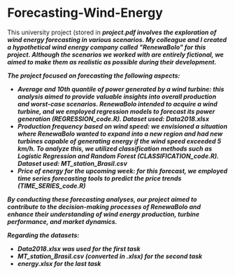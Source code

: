 # Forecasting-Wind-Energy
This university project (stored in <b><i>project.pdf<i><b> involves the exploration of wind energy forecasting in various scenarios. My colleague and I created a hypothetical wind energy company called "RenewaBolo" for this project. Although the scenarios we worked with are entirely fictional, we aimed to make them as realistic as possible during their development.

The project focused on forecasting the following aspects:

- Average and 10th quantile of power generated by a wind turbine: this analysis aimed to provide valuable insights into overall production and worst-case scenarios. RenewaBolo intended to acquire a wind turbine, and we employed regression models to forecast its power generation (REGRESSION_code.R). Dataset used: Data2018.xlsx
- Production frequency based on wind speed: we envisioned a situation where RenewaBolo wanted to expand into a new region and had new turbines capable of generating energy if the wind speed exceeded 5 km/h. To analyze this, we utilized classification methods such as Logistic Regression and Random Forest (CLASSIFICATION_code.R). Dataset used: MT_station_Brasil.csv
- Price of energy for the upcoming week: for this forecast, we employed time series forecasting tools to predict the price trends (TIME_SERIES_code.R)

By conducting these forecasting analyses, our project aimed to contribute to the decision-making processes of RenewaBolo and enhance their understanding of wind energy production, turbine performance, and market dynamics.

Regarding the datasets:
- Data2018.xlsx was used for the first task
- MT_station_Brasil.csv (converted in .xlsx) for the second task
- energy.xlsx for the last task
